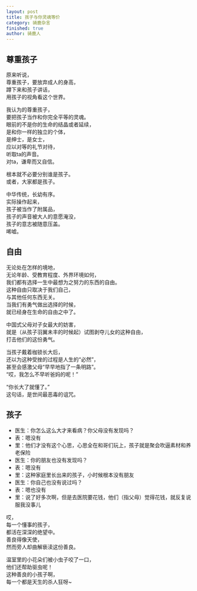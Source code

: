 ```yaml
---
layout: post
title: 孩子与你灵魂等价
category: 骑鹿杂言
finished: true
author: 骑鹿人
---
```


## 尊重孩子

原来听说，<br>
尊重孩子，要放弃成人的身高，<br>
蹲下来和孩子讲话，<br>
用孩子的视角看这个世界。

我认为的尊重孩子，<br>
要把孩子当作和你完全平等的灵魂。<br>
眼前的不是你的生命的结晶或者延续，<br>
是和你一样的独立的个体，<br>
是绅士，是女士，<br>
应以对等的礼节对待，<br>
听取ta的声音。<br>
对ta，谦卑而又自信。

根本就不必要分别谁是孩子。<br>
或者，大家都是孩子。

中华传统，长幼有序。<br>
实际操作起来，<br>
孩子被当作了附属品，<br>
孩子的声音被大人的意愿淹没，<br>
孩子的意志被随意压盖。<br>
唏嘘。


## 自由
无论处在怎样的境地，<br>
无论年龄、受教育程度、外界环境如何，<br>
我们都有选择一生中最想为之努力的东西的自由。<br>
这种自由只取决于我们自己，<br>
与其他任何东西无关。<br>
当我们有勇气做出选择的时候，<br>
就已经身在生命的自由之中了。

中国式父母对子女最大的妨害，<br>
就是（从孩子羽翼未丰的时候起）试图剥夺儿女的这种自由，<br>
打击他们的这份勇气。

当孩子戴着枷锁长大后，<br>
还以为这种受挫的过程是人生的“必然”，<br>
甚至会感激父母“早早地指了一条明路”。<br>
“哎，我怎么不早听爸妈的呢！”

“你长大了就懂了。”<br>
这句话，是世间最恶毒的诅咒。


## 孩子
* 医生：你怎么这么大才来看病？你父母没有发现吗？
* 表：嗯没有
* 里：他们才没有这个心思，心思全在和哥们玩上，孩子就是聚会吹逼素材和养老保险
* 医生：你的朋友也没有发现吗？
* 表：嗯没有
* 里：这种家庭里长出来的孩子，小时候根本没有朋友
* 医生：你自己也没有说过吗？
* 表：嗯也没有
* 里：说了好多次啊，但是去医院要花钱，他们（指父母）觉得花钱，就反复说服我没事儿

哎，<br>
每一个懂事的孩子，<br>
都活在深深的绝望中。<br>
善良得像天使，<br>
然而旁人却曲解亵渎这份善良。

温室里的小花朵们被小虫子咬了一口，<br>
他们还帮助驱虫呢！<br>
这种善良的小孩子啊，<br>
每一个都是天生的杀人狂呀~